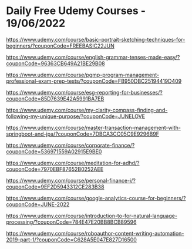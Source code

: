 # Daily Free Udemy Courses - 19/06/2022

https://www.udemy.com/course/basic-portrait-sketching-techniques-for-beginners/?couponCode=FREEBASIC22JUN
https://www.udemy.com/course/english-grammar-tenses-made-easy/?couponCode=96363CB649A21BE29B08
https://www.udemy.com/course/pgmp-program-management-professional-exam-prep-tests/?couponCode=FB950DBC25194419D409
https://www.udemy.com/course/esg-reporting-for-businesses/?couponCode=85D7639E42A5991BA7EB
https://www.udemy.com/course/my-clarity-compass-finding-and-following-my-unique-purpose/?couponCode=JUNELOVE
https://www.udemy.com/course/master-transaction-management-with-springboot-and-jpa/?couponCode=7DBCA3CC05C9E9296B9F
https://www.udemy.com/course/corporate-finance/?couponCode=536971559A02915E9BE0
https://www.udemy.com/course/meditation-for-adhd/?couponCode=7970EBF87652B0252AEE
https://www.udemy.com/course/personal-finance-i/?couponCode=9EF2D5943312CE283B38
https://www.udemy.com/course/google-analytics-course-for-beginners/?couponCode=JUNE-2022
https://www.udemy.com/course/introduction-to-for-natural-language-processing/?couponCode=784E47E20BB8BCB89596
https://www.udemy.com/course/roboauthor-content-writing-automation-2019-part-1/?couponCode=C628A5E047E827D16500
